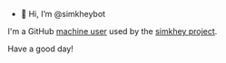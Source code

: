 - 👋 Hi, I’m @simkheybot

I'm a GitHub [machine user](https://docs.github.com/en/developers/overview/managing-deploy-keys#machine-users) used by the [simkhey project](https://github.com/simkhey).

Have a good day!
